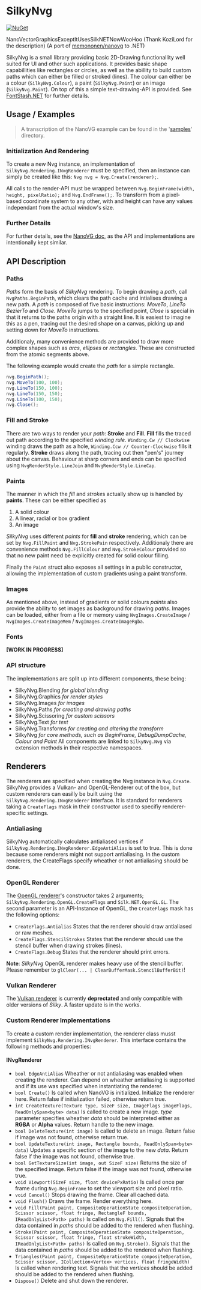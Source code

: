 # SilkyNvg
[![NuGet](https://img.shields.io/nuget/v/SilkyNvg)](https://nuget.org/packages/SilkyNvg)

NanoVectorGraphicsExceptItUsesSilkNETNowWooHoo (Thank KoziLord for the description)
(A port of [memononen/nanovg](https://github.com/memononen/nanovg/) to .NET)

SilkyNvg is a small library providing basic 2D-Drawing functionallity well suited for UI and other such applications. It provides basic shape capabillities like rectangles or circles, as well as the abillity to build custom paths which can either be filled or stroked (lines).
The colour can either be a colour (`SilkyNvg.Colour`), a paint (`SilkyNvg.Paint`) or an image (`SilkyNvg.Paint`).
On top of this a simple text-drawing-API is provided. See [FontStash.NET](https://github.com/MatijaBrown/FontStash.NET) for further details.

## Usage / Examples
> A transcription of the NanoVG example can be found in the '[samples](https://github.com/MatijaBrown/SilkyNvg/tree/main/samples)' directory.

### Initialization And Rendering
To create a new Nvg instance, an implementation of `SilkyNvg.Rendering.INvgRenderer` must be specified,
then an instance can simply be created like this: `Nvg nvg = Nvg.Create(renderer);`.

All calls to the render-API must be wrapped between `Nvg.BeginFrame(width, height, pixelRatio);`
and ``Nvg.EndFrame();``. To transform from a pixel-based coordinate system to any other, with and height can have any values independant from the actual window's size.

### Further Details
For further details, see the [NanoVG doc](https://github.com/memononen/nanovg/), as the API and implementations are intentionally kept similar.

## API Description

### Paths
*Paths* form the basis of *SilkyNvg* rendering. To begin drawing a *path*, call `NvgPaths.BeginPath`, which clears the path cache and intialises drawing a new path.
A *path* is composed of five basic instructions: *MoveTo*, *LineTo* *BezierTo* and *Close*. *MoveTo* jumps to the specified point, *Close* is special in that it
returns to the paths origin with a straight line.
It is easiest to imagine this as a pen, tracing out the desired shape on a canvas, picking up and setting down for *MoveTo* instructions.

Additionaly, many convenience methods are provided to draw more complex shapes such as *arcs*, *ellipses* or *rectangles*. These are constructed from the atomic
segments above.

The following example would create the *path* for a simple rectangle.
```csharp
nvg.BeginPath();
nvg.MoveTo(100, 100);
nvg.LineTo(150, 100);
nvg.LineTo(150, 150);
nvg.LineTo(100, 150);
nvg.Close();
```

### Fill and Stroke
There are two ways to render your *path*: **Stroke** and **Fill**.
**Fill** fills the traced out path according to the specified *winding rule*. `Winding.Cw // Clockwise` winding draws the path as a hole, `Winding.Ccw // Counter-Clockwise` fills it regularly.
**Stroke** draws along the path, tracing out then "pen's" journey about the canvas. Behaviour at sharp corners and ends can be specified using `NvgRenderStyle.LineJoin` and `NvgRenderStyle.LineCap`.

### Paints
The manner in which the *fill* and *stroke*s actually show up is handled by **paints**. These can be either specified as
1. A solid colour
2. A linear, radial or box gradient
3. An image

*SilkyNvg* uses different *paints* for **fill** and **stroke** rendering, which can be set by `Nvg.FillPaint` and `Nvg.StrokePain` respectively.
Additionaly there are convenience methods `Nvg.FillColour` and `Nvg.StrokeColour` provided so that no new paint need be explicitly created for solid colour filling.

Finally the `Paint` struct also exposes all settings in a public constructor, allowing the implementation of custom gradients using a paint transform.

### Images
As mentioned above, instead of gradients or solid colours *paints* also provide the ability to set images as background for drawing *paths*.
Images can be loaded, either from a file or memory using `NvgImages.CreateImage` / `NvgImages.CreateImageMem` / `NvgImages.CreateImageRgba`.

### Fonts
**[WORK IN PROGRESS]**

### API structure
The implementations are split up into different components, these being:
- SilkyNvg.Blending *for global blending*
- SilkyNvg.Graphics *for render styles*
- SilkyNvg.Images *for images*
- SilkyNvg.Paths *for creating and drawing paths*
- SilkyNvg.Scissoring *for custom scissors*
- SilkyNvg.Text *for text*
- SilkyNvg.Transforms *for creating and altering the transform*
- SilkyNvg *for core methods, such as BeginFrame, DebugDumpCache, Colour and Paint*
All components are linked to `SilkyNvg.Nvg` via extension methods in their respective namespaces.

## Renderers
The renderers are specified when creating the Nvg instance in `Nvg.Create`.
SilkyNvg provides a Vulkan- and OpenGL-Renderer out of the box, but custom renderers can easilly be built using the `SilkyNvg.Rendering.INvgRenderer` interface.
It is standard for renderers taking a `CreateFlags` mask in their constructor used to specifiy renderer-specific settings.

### Antialiasing
SilkyNvg automatically calculates antialiased vertices if `SilkyNvg.Rendering.INvgRenderer.EdgeAntiAlias` is set to true. This is done because some renderers might not support antialiasing. In the custom renderers, the CreateFlags specify wheather or not antialiasing should be done.

### OpenGL Renderer
The [OpenGL renderer](https://github.com/MatijaBrown/SilkyNvg/tree/main/src/rendering/SilkyNvg.Rendering.OpenGL)'s constructor takes 2 arguments; `SilkyNvg.Rendering.OpenGL.CreateFlags` and `Silk.NET.OpenGL.GL`. The second parameter is an API-Instance of OpenGL, the `CreateFlags` mask has the following options:
- `CreateFlags.Antialias` States that the renderer should draw antialiased or raw meshes.
- `CreateFlags.StencilStrokes` States that the renderer should use the stencil buffer when drawing strokes (lines).
- `CreateFlags.Debug` States that the renderer should print errors.

**Note**: *SilkyNvg* OpenGL renderer makes heavy use of the stencil buffer. Please remember to `glClear(... | ClearBufferMask.StencilBufferBit)`!

### Vulkan Renderer
The [Vulkan renderer](https://github.com/MatijaBrown/SilkyNvg/tree/main/src/rendering/SilkyNvg.Rendering.Vulkan) is currently **deprectated** and only compatible with older versions of *Silky*. A faster update is in the works.

### Custom Renderer Implementations
To create a custom render implementation, the renderer class musst implement `SilkyNvg.Rendering.INvgRenderer`.
This interface contains the following methods and properties:

#### INvgRenderer
- `bool EdgeAntiAlias` Wheather or not antialiasing was enabled when creating the renderer. Can depend on wheather antialiasing is supported and if its use was specified when instantiating the renderer.
- `bool Create()` Is called when NanoVG is initialized. Initialize the renderer here. Return false if initialization failed, otherwise return true.
- `int CreateTexture(Texture type, SizeF size, ImageFlags imageFlags, ReadOnlySpan<byte> data)` Is called to create a new image. *type* parameter specifies wheather *data* should be interpreted either as **RGBA** or **Alpha** values. Return handle to the new image.
- `bool DeleteTexture(int image)` Is called to delete an image. Return false if image was not found, otherwise return true.
- `bool UpdateTexture(int image, Rectangle bounds, ReadOnlySpan<byte> data)` Updates a specific section of the image to the new *data*. Return false if the image was not found, otherwise true.
- `bool GetTextureSize(int image, out SizeF size)` Returns the size of the specified image. Return false if the image was not found, otherwise true.
- `void Viewport(SizeF size, float devicePxRatio)` Is called once per frame during `Nvg.BeginFrame` to set the viewport size and pixel ratio.
- `void Cancel()` Stops drawing the frame. Clear all cached data.
- `void Flush()` Draws the frame. Render everything here.
- `void Fill(Paint paint, CompositeOperationState compositeOperation, Scissor scissor, float fringe, RectangleF bounds, IReadOnlyList<Path> paths)` Is called on ``Nvg.Fill()``. Signals that the data contained in *paths* should be added to the rendered when flushing.
- `Stroke(Paint paint, CompositeOperationState compositeOperation, Scissor scissor, float fringe, float strokeWidth, IReadOnlyList<Path> paths)` Is called on ``Nvg.Stroke()``. Signals that the data contained in *paths* should be added to the rendered when flushing.
- `Triangles(Paint paint, CompositeOperationState compositeOperation, Scissor scissor, ICollection<Vertex> vertices, float fringeWidth)` Is called when rendering text. Signals that the *vertices* should be added should be added to the rendered when flushing.
- `Dispose()` Delete and shut down the renderer.
